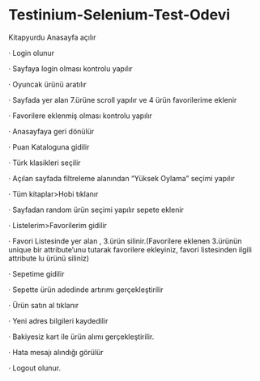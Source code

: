 # Testinium-Selenium-Test-Odevi

Kitapyurdu Anasayfa açılır

· Login olunur

· Sayfaya login olması kontrolu yapılır

· Oyuncak ürünü aratılır

· Sayfada yer alan 7.ürüne scroll yapılır ve 4 ürün favorilerime eklenir

· Favorilere eklenmiş olması kontrolu yapılır

· Anasayfaya geri dönülür

· Puan Kataloguna gidilir

· Türk klasikleri seçilir

· Açılan sayfada filtreleme alanından “Yüksek Oylama” seçimi yapılır

· Tüm kitaplar>Hobi tıklanır

· Sayfadan random ürün seçimi yapılır sepete eklenir

· Listelerim>Favorilerim gidilir

· Favori Listesinde yer alan , 3.ürün silinir.(Favorilere eklenen 3.ürünün unique bir attribute’unu tutarak favorilere ekleyiniz, favori listesinden ilgili attribute lu ürünü siliniz)

· Sepetime gidilir

· Sepette ürün adedinde artırımı gerçekleştirilir

· Ürün satın al tıklanır

· Yeni adres bilgileri kaydedilir

· Bakiyesiz kart ile ürün alımı gerçekleştirilir.

· Hata mesajı alındığı görülür

· Logout olunur.
